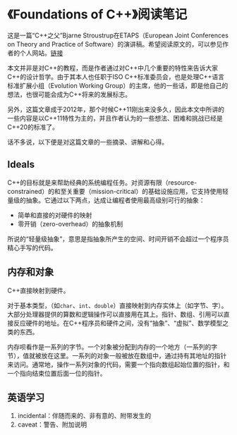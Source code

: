 # 《Foundations of C++》阅读笔记

这是一篇“C++之父”Bjarne Stroustrup在ETAPS（European Joint Conferences on Theory and Practice of Software）的演讲稿。希望阅读原文的，可以参见作者的个人网站。[链接](https://www.stroustrup.com/ETAPS-corrected-draft.pdf)

本文并非是对C++的教程，而是作者通过对C++中几个重要的特性来告诉大家C++的设计哲学。由于其本人也任职于ISO C++标准委员会，也是处理C++语言标准扩展小组（Evolution Working Group）的主席，他的一些话，即是他自己的想法，也很可能会成为C++将来的发展标志。

另外，这篇文章成于2012年，那个时候C++11刚出来没多久，因此本文中所讲的一些内容是以C++11特性为主的，并且作者认为的一些想法、困难和挑战已经是C++20的标准了。

话不多说，以下便是对这篇文章的一些摘录、讲解和心得。

## Ideals

C++的目标就是来帮助经典的系统编程任务。对资源有限（resource-constrained）的和至关重要（mission-critical）的基础设施应用，它支持使用轻量级的抽象。它通过以下两点，达成让编程者使用最高级别可行的抽象：
- 简单和直接的对硬件的映射
- 零开销（zero-overhead）的抽象机制

所说的“轻量级抽象”，意思是指抽象所产生的空间、时间开销不会超过一个程序员精心手写的代码。

## 内存和对象

C++直接映射到硬件。

对于基本类型，（如`char`、`int`、`double`）直接映射到内存实体上（如字节、字）。大部分处理器提供的算数和逻辑操作可以直接用在其上。指针、数组、引用可以直接反应硬件的地址。在C++程序员和硬件之间，没有“抽象”、“虚拟”、数学模型之类的东西。

内存呗看作是一系列的字节。一个对象被分配到内存的一个地方（一系列的字节），值就被放在这里。一系列的对象一般被放在数组中，通过持有其地址的指针来访问。通常地，操作一系列对象的代码，需要一个指向数组起始位置的指针，和一个指向结束位置后面一位的指针。



## 英语学习

1. incidental：伴随而来的、非有意的、附带发生的
2. caveat：警告、附加说明